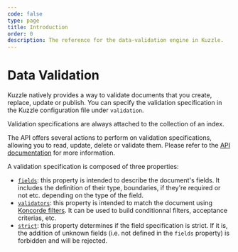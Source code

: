 ```yaml
---
code: false
type: page
title: Introduction
order: 0
description: The reference for the data-validation engine in Kuzzle.
---
```


# Data Validation

Kuzzle natively provides a way to validate documents that you create, replace, update or publish.
You can specify the validation specification in the Kuzzle configuration file under `validation`.

Validation specifications are always attached to the collection of an index.

The API offers several actions to perform on validation specifications, allowing you to read, update, delete or validate them. Please refer to the [API documentation](/core/1/api/controllers/collection/update-specifications/) for more information.

A validation specification is composed of three properties:

- [`fields`](/core/1/guides/cookbooks/datavalidation/fields/): this property is intended to describe the document's fields. It includes the definition of their type, boundaries, if they're required or not etc. depending on the type of the field.
- [`validators`](/core/1/guides/cookbooks/datavalidation/validators/): this property is intended to match the document using [Koncorde filters](/core/1/guides/cookbooks/realtime-api/#FIXME). It can be used to build conditionnal filters, acceptance criterias, etc.
- [`strict`](/core/1/guides/cookbooks/datavalidation/fields/#the-strict-property): this property determines if the field specification is strict. If it is, the addition of unknown fields (i.e. not defined in the `fields` property) is forbidden and will be rejected.
